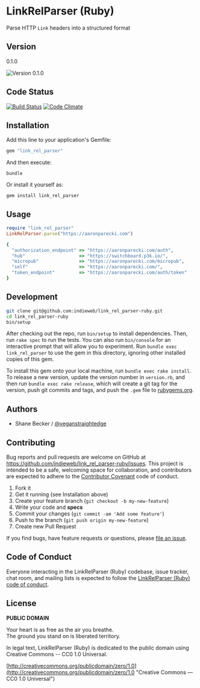 # LinkRelParser (Ruby)

Parse HTTP `Link` headers into a structured format


## Version

0.1.0

![Version 0.1.0](https://img.shields.io/badge/VERSION-0.1.0-green.svg)


## Code Status

[![Build Status](https://travis-ci.org/indieweb/link_rel_parser-ruby.svg?branch=master)](https://travis-ci.org/indieweb/link_rel_parser-ruby)
[![Code Climate](https://codeclimate.com/github/indieweb/link_rel_parser-ruby/badges/gpa.svg)](https://codeclimate.com/github/indieweb/link_rel_parser-ruby)


## Installation

Add this line to your application's Gemfile:

```ruby
gem "link_rel_parser"
```

And then execute:

```
bundle
```

Or install it yourself as:

```
gem install link_rel_parser
```


## Usage

```ruby
require "link_rel_parser"
LinkRelParser.parse("https://aaronparecki.com")

{
  "authorization_endpoint" => "https://aaronparecki.com/auth",
  "hub"                    => "https://switchboard.p3k.io/",
  "micropub"               => "https://aaronparecki.com/micropub",
  "self"                   => "https://aaronparecki.com/",
  "token_endpoint"         => "https://aaronparecki.com/auth/token"
}
```


## Development

```bash
git clone git@github.com:indieweb/link_rel_parser-ruby.git
cd link_rel_parser-ruby
bin/setup
```

After checking out the repo, run `bin/setup` to install dependencies. Then, run `rake spec` to run the tests. You can also run `bin/console` for an interactive prompt that will allow you to experiment. Run `bundle exec link_rel_parser` to use the gem in this directory, ignoring other installed copies of this gem.

To install this gem onto your local machine, run `bundle exec rake install`. To release a new version, update the version number in `version.rb`, and then run `bundle exec rake release`, which will create a git tag for the version, push git commits and tags, and push the `.gem` file to [rubygems.org](https://rubygems.org).

## Authors

* Shane Becker / [@veganstraightedge](https://github.com/veganstraightedge)


## Contributing

Bug reports and pull requests are welcome on GitHub at https://github.com/indieweb/link_rel_parser-ruby/issues. This project is intended to be a safe, welcoming space for collaboration, and contributors are expected to adhere to the [Contributor Covenant](http://contributor-covenant.org) code of conduct.

1. Fork it
2. Get it running (see Installation above)
3. Create your feature branch (`git checkout -b my-new-feature`)
4. Write your code and **specs**
5. Commit your changes (`git commit -am 'Add some feature'`)
6. Push to the branch (`git push origin my-new-feature`)
7. Create new Pull Request

If you find bugs, have feature requests or questions, please
[file an issue](https://github.com/indieweb/link_rel_parser-ruby/issues).


## Code of Conduct

Everyone interacting in the LinkRelParser (Ruby) codebase, issue tracker, chat room, and mailing lists is expected to follow the
[LinkRelParser (Ruby) code of conduct](https://github.com/indieweb/link_rel_parser-ruby/blob/master/CODE_OF_CONDUCT.md).


## License

**PUBLIC DOMAIN**

Your heart is as free as the air you breathe. <br>
The ground you stand on is liberated territory.

In legal text, LinkRelParser (Ruby) is dedicated to the public domain
using Creative Commons -- CC0 1.0 Universal.

[http://creativecommons.org/publicdomain/zero/1.0](http://creativecommons.org/publicdomain/zero/1.0 "Creative Commons &mdash; CC0 1.0 Universal")
